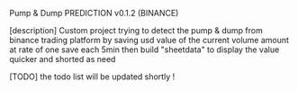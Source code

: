 Pump & Dump PREDICTION v0.1.2 (BINANCE)


[description]
Custom project trying to detect the pump & dump from binance
trading platform by saving usd value of the current volume amount
at rate of one save each 5min then build  "sheetdata" to display
the value quicker and shorted as need

[TODO]
the todo list will be updated shortly !

